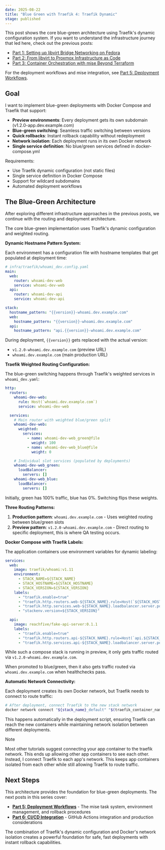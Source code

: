 ```yaml
---
date: 2025-08-22
title: "Blue Green with Traefik 4: Traefik Dynamic"
stage: published
---
```


This post shows the core blue-green architecture using Traefik's dynamic configuration system. If you want to understand the infrastructure journey that led here, check out the previous posts:

- [Part 1: Setting up libvirt Bridge Networking on Fedora](/b/2025-08-02-blue-green-with-traefik-part-1-libvirt-networking)
- [Part 2: From libvirt to Proxmox Infrastructure as Code](/b/2025-08-15-blue-green-with-traefik-part-2-proxmox-pivot)
- [Part 3: Container Orchestration with mise Beyond Terraform](/b/2025-08-20-blue-green-with-traefik-part-3-container-orchestration)

For the deployment workflows and mise integration, see [Part 5: Deployment Workflows](/b/2025-08-25-blue-green-with-traefik-part-5-deployment-workflows).

## Goal

I want to implement blue-green deployments with Docker Compose and Traefik that support:

- **Preview environments**: Every deployment gets its own subdomain (v1.2.0-app.dev.example.com)
- **Blue-green switching**: Seamless traffic switching between versions
- **Quick rollbacks**: Instant rollback capability without redeployment
- **Network isolation**: Each deployment runs in its own Docker network
- **Single service definition**: No blue/green services defined in docker-compose.yml

Requirements:
- Use Traefik dynamic configuration (not static files)
- Single service definition in Docker Compose
- Support for wildcard subdomains
- Automated deployment workflows

## The Blue-Green Architecture

After exploring different infrastructure approaches in the previous posts, we continue with the routing and deployment architecture.

The core blue-green implementation uses Traefik's dynamic configuration and weighted routing.


**Dynamic Hostname Pattern System:**

Each environment has a configuration file with hostname templates that get populated at deployment time:

```yaml
# infra/traefik/whoami_dev.config.yaml
main:
  web:
    router: whoami-dev-web
    service: whoami-dev-web
  api:
    router: whoami-dev-api
    service: whoami-dev-api

stack:
  hostname_pattern: "{{version}}-whoami.dev.example.com"
  web:
    hostname_pattern: "{{version}}-whoami.dev.example.com"
  api:
    hostname_pattern: "api.{{version}}-whoami.dev.example.com"
```

During deployment, `{{version}}` gets replaced with the actual version:
- `v1.2.0-whoami.dev.example.com` (preview URL)
- `whoami.dev.example.com` (main production URL)

**Traefik Weighted Routing Configuration:**

The blue-green switching happens through Traefik's weighted services in `whoami_dev.yaml`:

```yaml
http:
  routers:
    whoami-dev-web:
      rule: Host(`whoami.dev.example.com`)
      service: whoami-dev-web

  services:
    # Main router with weighted blue/green split
    whoami-dev-web:
      weighted:
        services:
          - name: whoami-dev-web_green@file
            weight: 100
          - name: whoami-dev-web_blue@file
            weight: 0

    # Individual slot services (populated by deployments)
    whoami-dev-web_green:
      loadBalancer:
        servers: []
    whoami-dev-web_blue:
      loadBalancer:
        servers: []
```

Initially, green has 100% traffic, blue has 0%. Switching flips these weights.

**Three Routing Patterns:**

1. **Production pattern**: `whoami.dev.example.com` - Uses weighted routing between blue/green slots
2. **Preview pattern**: `v1.2.0-whoami.dev.example.com` - Direct routing to specific deployment, this is where QA testing occurs.

**Docker Compose with Traefik Labels:**

The application containers use environment variables for dynamic labeling:

```yaml
services:
  web:
    image: traefik/whoami:v1.11
    environment:
      - STACK_NAME=${STACK_NAME}
      - STACK_HOSTNAME=${STACK_HOSTNAME}
      - STACK_VERSION=${STACK_VERSION}
    labels:
      - "traefik.enable=true"
      - "traefik.http.routers.web-${STACK_NAME}.rule=Host(`${STACK_HOSTNAME}`)"
      - "traefik.http.services.web-${STACK_NAME}.loadbalancer.server.port=80"
      - "stackenv.version=${STACK_VERSION}"

  api:
    image: reachfive/fake-api-server:0.1.1
    labels:
      - "traefik.enable=true"
      - "traefik.http.routers.api-${STACK_NAME}.rule=Host(`api.${STACK_HOSTNAME}`)"
      - "traefik.http.services.api-${STACK_NAME}.loadbalancer.server.port=1090"
```

While such a compose stack is running in preview, it only gets traffic routed via `v1.2.0-whoami.dev.example.com`.

When promoted to blue/green, then it also gets traffic routed via `whoami.dev.example.com` when healthchecks pass.

**Automatic Network Connectivity:**

Each deployment creates its own Docker network, but Traefik needs to connect to route traffic:

```bash
# After deployment, connect Traefik to the new stack network
docker network connect "${stack_name}_default" "$(traefik_container_name)"
```

This happens automatically in the deployment script, ensuring Traefik can reach the new containers while maintaining network isolation between different deployments.

> [!NOTE]
> Most other tutorials suggest connecting your app container to the traefik network. This ends up allowing other app containers to see each other. Instead, I connect Traefik to each app's network. This keeps app containers isolated from each other while still allowing Traefik to route traffic.


## Next Steps

This architecture provides the foundation for blue-green deployments. The next posts in this series cover:

- **[Part 5: Deployment Workflows](/b/2025-08-25-blue-green-with-traefik-part-5-deployment-workflows)** - The mise task system, environment management, and rollback procedures
- **[Part 6: CI/CD Integration](/b/2025-09-01-blue-green-with-traefik-part-6-cicd-production)** - GitHub Actions integration and production considerations

The combination of Traefik's dynamic configuration and Docker's network isolation creates a powerful foundation for safe, fast deployments with instant rollback capabilities.
